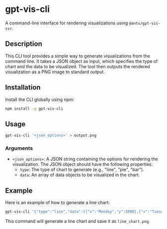 # gpt-vis-cli

A command-line interface for rendering visualizations using `@antv/gpt-vis-ssr`.

## Description

This CLI tool provides a simple way to generate visualizations from the command line. It takes a JSON object as input, which specifies the type of chart and the data to be visualized. The tool then outputs the rendered visualization as a PNG image to standard output.

## Installation

Install the CLI globally using npm:

```bash
npm install -g gpt-vis-cli
```

## Usage

```bash
gpt-vis-cli '<json_options>' > output.png
```

### Arguments

-   `<json_options>`: A JSON string containing the options for rendering the visualization. The JSON object should have the following properties:
    -   `type`: The type of chart to generate (e.g., "line", "pie", "bar").
    -   `data`: An array of data objects to be visualized in the chart.

## Example

Here is an example of how to generate a line chart:

```bash
gpt-vis-cli '{"type":"line","data":[{"x":"Monday","y":3000},{"x":"Tuesday","y":3200},{"x":"Wednesday","y":2800},{"x":"Thursday","y":4000},{"x":"Friday","y":3500},{"x":"Saturday","y":3800},{"x":"Sunday","y":4200}]}' > line_chart.png
```

This command will generate a line chart and save it as `line_chart.png`.
